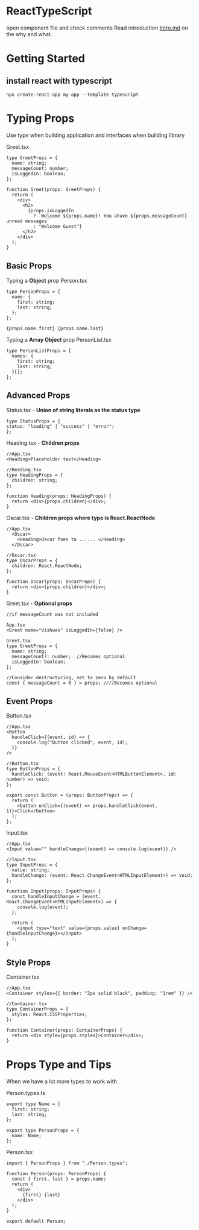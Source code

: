 # ReactTypeScript

open component file and check comments
Read introduction [Intro.md](./Intro.md) on the why and what.

# Getting Started

## install react with typescript

    npx create-react-app my-app --template typescript

# Typing Props

Use type when building application and interfaces when building library

Greet.tsx

    type GreetProps = {
      name: string;
      messageCount: number;
      isLoggedIn: boolean;
    };

    function Greet(props: GreetProps) {
      return (
        <div>
          <h2>
            {props.isLoggedIn
              ? `Welcome ${props.name}! You ahave ${props.messageCount} unread messages`
              : "Welcome Guest"}
          </h2>
        </div>
      );
    }

## Basic Props

Typing a **Object** prop Person.tsx

    type PersonProps = {
      name: {
        first: string;
        last: string;
      };
    };

    {props.name.first} {props.name.last}

Typing a **Array Object** prop PersonList.tsx

    type PersonListProps = {
      names: {
        first: string;
        last: string;
      }[];
    };

## Advanced Props

Status.tsx - **Union of string literals as the status type**

    type StatusProps = {
    status: "loading" | "success" | "error";
    };

Heading.tsx - **Children props**

    //App.tsx
    <Heading>Placeholder text</Heading>

    //Heading.tsx
    type HeadingProps = {
      children: string;
    };

    function Heading(props: HeadingProps) {
      return <div>{props.children}</div>;
    }

Oscar.tsx - **Children props where type is React.ReactNode**

    //App.tsx
      <Oscar>
        <Heading>Oscar foes to ...... </Heading>
      </Oscar>

    //Oscar.tsx
    type OscarProps = {
      children: React.ReactNode;
    };

    function Oscar(props: OscarProps) {
      return <div>{props.children}</div>;
    }

Greet.tsx - **Optional props**

    //if messageCount was not included

    App.tsx
    <Greet name="Vishwas" isLoggedIn={false} />

    Greet.tsx
    type GreetProps = {
      name: string;
      messageCount?: number;  //Becomes optional
      isLoggedIn: boolean;
    };

    //Consider destructuring, set to zero by default
    const { messageCount = 0 } = props; ////Becomes optional

## Event Props

Button.tsx

    //App.tsx
    <Button
      handleClick={(event, id) => {
        console.log("Button clicked", event, id);
      }}
    />

    //Button.tsx
    type ButtonProps = {
      handleClick: (event: React.MouseEvent<HTMLButtonElement>, id: number) => void;
    };

    export const Button = (props: ButtonProps) => {
      return (
        <button onClick={(event) => props.handleClick(event, 1)}>Click</button>
      );
    };

Input.tsx

    //App.tsx
    <Input value="" handleChange={(event) => console.log(event)} />

    //Input.tsx
    type InputProps = {
      value: string;
      handleChange: (event: React.ChangeEvent<HTMLInputElement>) => void;
    };

    function Input(props: InputProps) {
      const handleInputChange = (event: React.ChangeEvent<HTMLInputElement>) => {
        console.log(event);
      };

      return (
        <input type="text" value={props.value} onChange={handleInputChange}></input>
      );
    }

## Style Props

Container.tsx

    //App.tsx
    <Container styles={{ border: "2px solid black", padding: "1rem" }} />

    //Container.tsx
    type ContainerProps = {
      styles: React.CSSProperties;
    };

    function Container(props: ContainerProps) {
      return <div style={props.styles}>Container</div>;
    }

# Props Type and Tips

When we have a lot more types to work with

Person.types.ts

    export type Name = {
      first: string;
      last: string;
    };

    export type PersonProps = {
      name: Name;
    };

Person.tsx

    import { PersonProps } from "./Person.types";

    function Person(props: PersonProps) {
      const { first, last } = props.name;
      return (
        <div>
          {first} {last}
        </div>
      );
    }

    export default Person;
